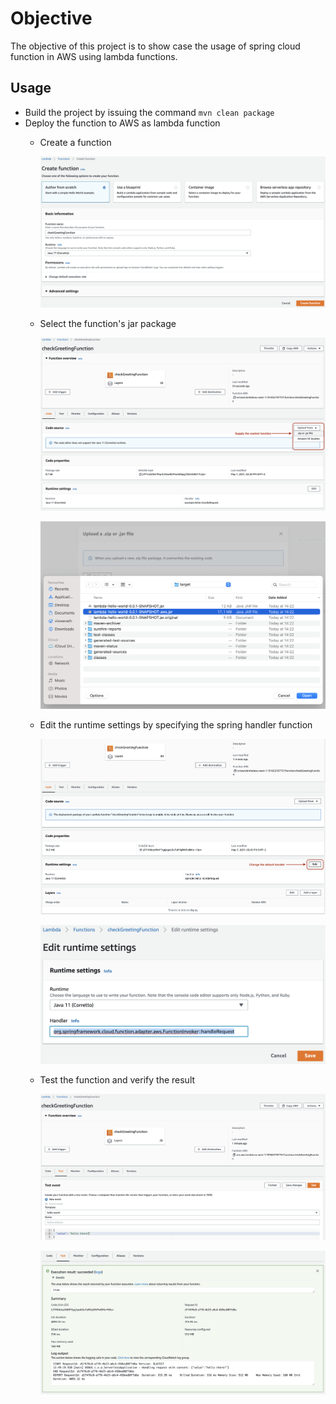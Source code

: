 # Objective 

The objective of this project is to show case the usage of spring cloud function in AWS using lambda functions.

## Usage 

- Build the project by issuing the command `mvn clean package`
- Deploy the function to AWS as lambda function
    * Create a function
      
      ![create-function](./doc/img/1-create-function.png)
      
    * Select the function's jar package
      
      ![create-function](./doc/img/2-code-source.png)
      
      ![create-function](./doc/img/3-select-aws-jar.png)
    
    * Edit the runtime settings by specifying the spring handler function
      
      ![create-function](./doc/img/4-edit-runtime-settings.png)
      
      ![create-function](./doc/img/5-spring-handler-function.png)
      
    * Test the function and verify the result
      
      ![create-function](./doc/img/6-Test-function.png)
      
      ![create-function](./doc/img/7-verify-result.png)

